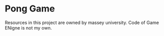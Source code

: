 # Pong Game
Resources in this project are owned by massey university.
Code of Game ENigne is not my own.
